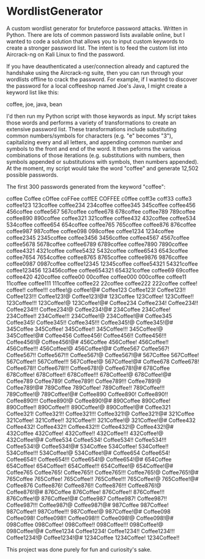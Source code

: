 # WordlistGenerator
A custom wordlist generator for bruteforce password attacks. Written in Python.
There are lots of common password lists available online, but I wanted to code a solution that allows you to input custom keywords to create a stronger password list. The intent is to feed the custom list into Aircrack-ng on Kali Linux to find the password. 

If you have deauthenticated a user/connection already and captured the handshake using the Aircrack-ng suite, then you can run through your wordlists offline to crack the password. For example, if I wanted to discover the password for a local coffeeshop named Joe's Java, I might create a keyword list like this:

coffee, joe, java, bean

I'd then run my Python script with those keywords as input. My script takes those words and performs a variety of transformations to create an extensive password list. These transformations include substituting common numbers/symbols for characters (e.g. "e" becomes "3"), capitalizing every and all letters, and appending common number and symbols to the front and end of the word. It then peforms the various combinations of those iterations (e.g. substitutions with numbers, then symbols appended or substitutions with symbols, then numbers appended). At the moment, my script would take the word "coffee" and generate 12,502 possible passwords.

The first 300 passwords generated from the keyword "coffee":

coffee
Coffee
cOffee
coFFee
coffEE
COFFEE
c0ffee
coff3e
coff33
coffe3
coffee123
123coffee
coffee234
234coffee
coffee345
345coffee
coffee456
456coffee
coffee567
567coffee
coffee678
678coffee
coffee789
789coffee
coffee890
890coffee
coffee321
321coffee
coffee432
432coffee
coffee534
534coffee
coffee654
654coffee
coffee765
765coffee
coffee876
876coffee
coffee987
987coffee
coffee098
098coffee
coffee1234
1234coffee
coffee2345
2345coffee
coffee3456
3456coffee
coffee4567
4567coffee
coffee5678
5678coffee
coffee6789
6789coffee
coffee7890
7890coffee
coffee4321
4321coffee
coffee5432
5432coffee
coffee6543
6543coffee
coffee7654
7654coffee
coffee8765
8765coffee
coffee9876
9876coffee
coffee0987
0987coffee
coffee12345
12345coffee
coffee54321
54321coffee
coffee123456
123456coffee
coffee654321
654321coffee
coffee69
69coffee
coffee420
420coffee
coffee00
00coffee
coffee000
000coffee
coffee11
11coffee
coffee111
111coffee
coffee22
22coffee
coffee222
222coffee
coffee!
coffee!!
coffee!!!
coffee!@
coffee!@#
Coffee123
Coffee123!
Coffee123!!
Coffee123!!!
Coffee123!@
Coffee123!@#
123Coffee
123Coffee!
123Coffee!!
123Coffee!!!
123Coffee!@
123Coffee!@#
Coffee234
Coffee234!
Coffee234!!
Coffee234!!!
Coffee234!@
Coffee234!@#
234Coffee
234Coffee!
234Coffee!!
234Coffee!!!
234Coffee!@
234Coffee!@#
Coffee345
Coffee345!
Coffee345!!
Coffee345!!!
Coffee345!@
Coffee345!@#
345Coffee
345Coffee!
345Coffee!!
345Coffee!!!
345Coffee!@
345Coffee!@#
Coffee456
Coffee456!
Coffee456!!
Coffee456!!!
Coffee456!@
Coffee456!@#
456Coffee
456Coffee!
456Coffee!!
456Coffee!!!
456Coffee!@
456Coffee!@#
Coffee567
Coffee567!
Coffee567!!
Coffee567!!!
Coffee567!@
Coffee567!@#
567Coffee
567Coffee!
567Coffee!!
567Coffee!!!
567Coffee!@
567Coffee!@#
Coffee678
Coffee678!
Coffee678!!
Coffee678!!!
Coffee678!@
Coffee678!@#
678Coffee
678Coffee!
678Coffee!!
678Coffee!!!
678Coffee!@
678Coffee!@#
Coffee789
Coffee789!
Coffee789!!
Coffee789!!!
Coffee789!@
Coffee789!@#
789Coffee
789Coffee!
789Coffee!!
789Coffee!!!
789Coffee!@
789Coffee!@#
Coffee890
Coffee890!
Coffee890!!
Coffee890!!!
Coffee890!@
Coffee890!@#
890Coffee
890Coffee!
890Coffee!!
890Coffee!!!
890Coffee!@
890Coffee!@#
Coffee321
Coffee321!
Coffee321!!
Coffee321!!!
Coffee321!@
Coffee321!@#
321Coffee
321Coffee!
321Coffee!!
321Coffee!!!
321Coffee!@
321Coffee!@#
Coffee432
Coffee432!
Coffee432!!
Coffee432!!!
Coffee432!@
Coffee432!@#
432Coffee
432Coffee!
432Coffee!!
432Coffee!!!
432Coffee!@
432Coffee!@#
Coffee534
Coffee534!
Coffee534!!
Coffee534!!!
Coffee534!@
Coffee534!@#
534Coffee
534Coffee!
534Coffee!!
534Coffee!!!
534Coffee!@
534Coffee!@#
Coffee654
Coffee654!
Coffee654!!
Coffee654!!!
Coffee654!@
Coffee654!@#
654Coffee
654Coffee!
654Coffee!!
654Coffee!!!
654Coffee!@
654Coffee!@#
Coffee765
Coffee765!
Coffee765!!
Coffee765!!!
Coffee765!@
Coffee765!@#
765Coffee
765Coffee!
765Coffee!!
765Coffee!!!
765Coffee!@
765Coffee!@#
Coffee876
Coffee876!
Coffee876!!
Coffee876!!!
Coffee876!@
Coffee876!@#
876Coffee
876Coffee!
876Coffee!!
876Coffee!!!
876Coffee!@
876Coffee!@#
Coffee987
Coffee987!
Coffee987!!
Coffee987!!!
Coffee987!@
Coffee987!@#
987Coffee
987Coffee!
987Coffee!!
987Coffee!!!
987Coffee!@
987Coffee!@#
Coffee098
Coffee098!
Coffee098!!
Coffee098!!!
Coffee098!@
Coffee098!@#
098Coffee
098Coffee!
098Coffee!!
098Coffee!!!
098Coffee!@
098Coffee!@#
Coffee1234
Coffee1234!
Coffee1234!!
Coffee1234!!!
Coffee1234!@
Coffee1234!@#
1234Coffee
1234Coffee!
1234Coffee!!

This project was done purely for fun and curiosity's sake.

